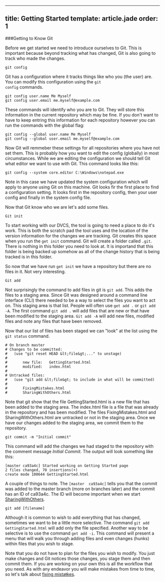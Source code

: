 ---
title: Getting Started
template: article.jade
order: 1
----
###Getting to Know Git

Before we get started we need to introduce ourselves to Git.  This is important because beyond tracking what has changed, Git is also going to track who made the changes.

	git config

Git has a configuration where it tracks things like who you (the user) are.  You can modify this configuration using the <code>git config</code> commands.

	git config user.name Me Myself
	git config user.email me.myself@example.com

These commands will identify who you are to Git.  They will store this information in the current repository which may be fine.  If you don't want to have to keep entring this information for each repository however you can run the commands with the global flag:

	git config --global user.name Me Myself
	git config --global user.email me.myself@example.com

Now Git will remmeber these settings for all repositories where you have not set them.  This is probably how you want to edit the config (globally) in most circumstances.  While we are editing the configuration we should tell Git what editor we want to use with Git.  This command looks like this:

	git config --system core.editor C:\Windows\notepad.exe

Note in this case we have updated the system configuration which will apply to anyone using Git on this machine.  Git looks fir the first place to find a configuration setting.  It looks first in the repository config, then your user config and finally in the system config file.

Now that Git know who we are let's add some files.

	Git init

To start working with our DVCS, the tool is going to need a place to do it's work.  This is both the scratch pad the tool uses and the location of the version information for the changes we are tracking.  Git creates this space when you run the `get init` command.  Git will create a folder called `.git`.  There is nothing in this folder you need to look at.  It is importand that this folder is being backed up somehow as all of the change history that is being tracked is in this folder.

  So now that we have run `get init` we have a repository but there are no files in it.  Not very interesting.

	Git add

Not surprisingly the command to add files in git is `git add`.  This adds the files to a staging area.  Since Git was designed around a command line interface (CLI) there needed to be a way to select the files you want to act on.  This staging area is that list.  People will often use `get add .` or `git add -A`.  The first command `git add .` will add files that are new or that have been modified to the staging area.  `Git add -A` will add new files, modified files and note any files that have been removed.

Now that our list of files has been staged we can "look" at the list using the `git status` command.

    # On branch master
    # Changes to be committed:
    #   (use "git reset HEAD &lt;file&gt;..." to unstage)
    #
    #       new file:   GettingStarted.html
    #       modified:   index.html
    #
    # Untracked files:
    #   (use "git add &lt;file&gt; to include in what will be committed)
    #
    #       FixingMistakes.html
    #       SharingWithOthers.html

Note that git show that the file GettingStarted.html is a new file that has been added to the staging area.  The index.html file is a file that was already in the repository and has been modified.  The files FixingMistakes.html and SharingWithOthers.html are untracked or not in the staging area.
  Once we have our changes added to the staging area, we commit them to the repository.

    git commit -m "Initial commit"

This command will add the changes we had staged to the repository with the comment message _Initial Commit_.  The output will look something like this:

    [master ca93a4c] Started working on Getting Started page
    2 files changed, 70 insertions(+)
    create mode 100644 GettingStarted.html

A couple of things to note.  The `[master  ca93a4c]` tells you that the commit was added to the master branch (more on branches later) and the commit has an ID of ca93a4c.  The ID will become important when we start [SharingWithOthers](/pages/sharing-with-others.html).

    git add [filename]

Although it is common to wish to add everything that has changed, sometimes we want to be a little more selective.  The command `git add GettingStarted.html` will add only the file specified.  Another way to be selective is to use the command `get add -i`.  This command will present a menu that will walk you through adding files and even changes (hunks) within files that you wish to stage.

Note that you do not have to plan for the files you wish to modify.  You just make changes and Git notices those changes, you stage them and then commit them.  If you are working on your own this is all the workflow that you need.  As with any endeavor you will make mistakes from time to time, so let's talk about [fixing mista<span style="text-decoration: line-through;">t</span>kes](/pages/fixing-mistakes.html).

